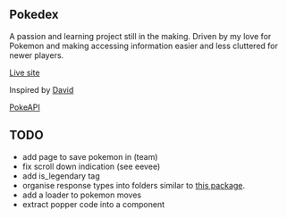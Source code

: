## Pokedex

A passion and learning project still in the making. Driven by my love for Pokemon and making accessing information easier and less cluttered for newer players.

[Live site](https://personalpokedex-one.vercel.app/)

Inspired by [David](https://github.com/davidhckh)

[PokeAPI](https://pokeapi.co/)

## TODO

- add page to save pokemon in (team)
- fix scroll down indication (see eevee)
- add is_legendary tag
- organise response types into folders similar to [this package](https://www.npmjs.com/package/@bgoff1/pokeapi-types?activeTab=code).
- add a loader to pokemon moves
- extract popper code into a component

